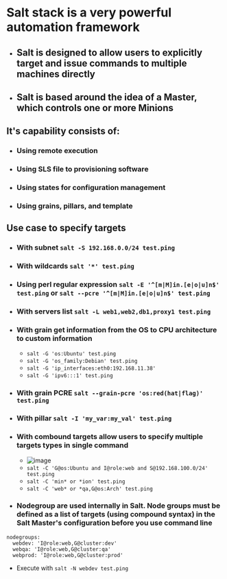 # Salt stack is a very powerful automation framework
- ## Salt is designed to allow users to explicitly target and issue commands to multiple machines directly
- ## Salt is based around the idea of a Master, which controls one or more Minions 

## It's capability consists of:
- ### Using remote execution
- ### Using SLS file to provisioning software
- ### Using states for configuration management
- ### Using grains, pillars, and template

## Use case to specify targets
- ### With subnet `salt -S 192.168.0.0/24 test.ping`
- ### With wildcards `salt '*' test.ping`
- ### Using perl regular expression `salt -E '^[m|M]in.[e|o|u]n$' test.ping` or `salt --pcre '^[m|M]in.[e|o|u]n$' test.ping`
- ### With servers list `salt -L web1,web2,db1,proxy1 test.ping`
- ### With grain get information from the OS to CPU architecture to custom information
  - `salt -G 'os:Ubuntu' test.ping`
  - `salt -G 'os_family:Debian' test.ping`
  - `salt -G 'ip_interfaces:eth0:192.168.11.38'`
  - `salt -G 'ipv6:::1' test.ping`
- ### With grain PCRE `salt --grain-pcre 'os:red(hat|flag)' test.ping`
- ### With pillar `salt -I 'my_var:my_val' test.ping`
- ### With combound targets allow users to specify multiple targets types in single command
  - ![image](https://user-images.githubusercontent.com/21302811/123361329-0f663080-d599-11eb-8bc0-ac8ab183f791.png)
  - `salt -C 'G@os:Ubuntu and I@role:web and S@192.168.100.0/24' test.ping`
  - `salt -C 'min* or *ion' test.ping`
  - `salt -C 'web* or *qa,G@os:Arch' test.ping`
- ### Nodegroup are used internally in Salt. Node groups must be defined as a list of targets (using compound syntax) in the Salt Master's configuration before you use command line
```text
nodegroups:
  webdev: 'I@role:web,G@cluster:dev'
  webqa: 'I@role:web,G@cluster:qa'
  webprod: 'I@role:web,G@cluster:prod'
```
  - Execute with `salt -N webdev test.ping`
